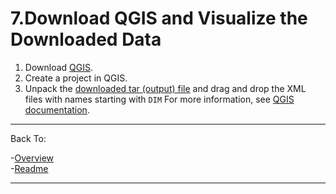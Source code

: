 
# 7.Download QGIS and Visualize the Downloaded Data

1. Download [QGIS](https://qgis.org/en/site/forusers/download.html). 
3. Create a project in QGIS.
4. Unpack the [downloaded tar (output) file]() and drag and drop the XML files with names starting with `DIM` 
For more information, see [QGIS documentation](https://docs.qgis.org/3.22/en/docs/gentle_gis_introduction/index.html).

***
Back To:  

-[Overview](https://github.com/TheContentGym/GeospatialAPIs-UP42/blob/main/Overview.md)  
-[Readme](https://github.com/TheContentGym/GeospatialAPIs-UP42/blob/main/README.md) 
***


